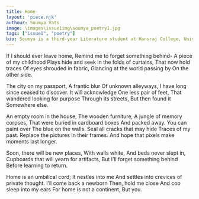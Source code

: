 ```yaml
---
title: Home
layout: 'piece.njk'
authour: Soumya Vats
image: \images\issue1img\soumya_poetry1.jpg
tags: ["issue1", "poetry"]
bio: Soumya is a third-year Literature student at Hansraj College, University of Delhi. With an appetite for anecdotes and coffee, she has worked briefly in Media and Journalism. When not obsessing over movie screenings or stressing over multiple deadlines, she can be found dramatically narrating stories to anyone who would lend an ear. She is currently grasping at her remaining college life to collect sufficient evidence against Bollywood’s deceptive portrayal of our educational institutions to someday prevent future generations from going through disappointment similar to hers.
---
```

If I should ever leave home,
Remind me to forget something behind-
A piece of my childhood
Plays hide and seek
In the folds of curtains,
That now hold traces
Of eyes shrouded in fabric,
Glancing at the world passing by
On the other side.

The city on my passport,
A frantic blur
Of unknown alleyways,
I have long since ceased to discover.
It will acknowledge
One less pair of feet,
That wandered looking for purpose
Through its streets,
But then found it
Somewhere else.

An empty room in the house,
The wooden furniture,
A jungle of memory corpses,
That were buried in cardboard boxes
And packed away.
You can paint over
The blue on the walls.
Seal all cracks that may hide
Traces of my past.
Replace the pictures
In their frames.
And hope that pixels make moments last longer.

Soon, there will be new places,
With walls white,
And beds never slept in,
Cupboards that will yearn for artifacts,
But I’ll forget something behind
Before learning to return.

Home is an umbilical cord;
It nestles into me
And settles into crevices of private thought.
I’ll come back a newborn
Then, hold me close
And coo sleep into my ears
For home is not a continent,
But you.
